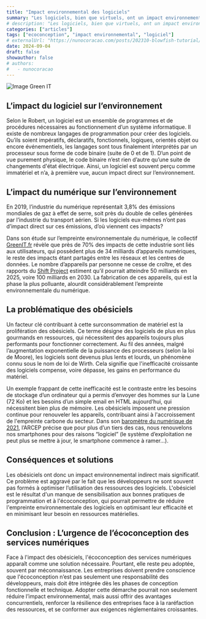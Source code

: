 ```yaml
---
title: "Impact environnemental des logiciels"
summary: "Les logiciels, bien que virtuels, ont un impact environnemental bien réel. La prolifération des obésiciels alourdit l'empreinte carbone du numérique. L'écoconception logicielle est la clé pour un avenir plus durable."
# description: "Les logiciels, bien que virtuels, ont un impact environnemental bien réel. La prolifération des obésiciels alourdit l'empreinte carbone du numérique. L'écoconception logicielle est la clé pour un avenir plus durable."
categories: ["articles"]
tags: ["ecoconception", "impact environnemental", "logiciel"]
# externalUrl: "https://nunocoracao.com/posts/202310-blowfish-tutorial/"
date: 2024-09-04
draft: false
showauthor: false
# authors:
#   - nunocoracao
---
```


![Image Green IT](/img/greenIT_blog.jpg)

## L’impact du logiciel sur l’environnement

Selon le Robert, un logiciel est un ensemble de programmes et de procédures nécessaires au fonctionnement d’un système informatique. Il existe de nombreux langages de programmation pour créer des logiciels. Qu’ils soient impératifs, déclaratifs, fonctionnels, logiques, orientés objet ou encore événementiels, les langages sont tous finalement interprétés par un processeur sous forme de code binaire (suite de 0 et de 1). D’un point de vue purement physique, le code binaire n’est rien d’autre qu’une suite de changements d'état électrique. Ainsi, un logiciel est souvent perçu comme immatériel et n’a, à première vue, aucun impact direct sur l’environnement.

## L’impact du numérique sur l’environnement

En 2019, l’industrie du numérique représentait 3,8% des émissions mondiales de gaz à effet de serre, soit près du double de celles générées par l’industrie du transport aérien. Si les logiciels eux-mêmes n’ont pas d’impact direct sur ces émissions, d’où viennent ces impacts?

Dans son étude sur l’empreinte environnementale du numérique, le collectif [GreenIT.fr](https://www.greenit.fr/empreinte-environnementale-du-numerique-mondial/)  révèle que près de 70% des impacts de cette industrie sont liés aux utilisateurs, qui possèdent plus de 34 milliards d’appareils numériques, le reste des impacts étant partagés entre les réseaux et les centres de données. Le nombre d’appareils par personne ne cesse de croître, et des rapports du [Shift Project](https://www.youtube.com/watch?v=b8lM5nSwf94) estiment qu’il pourrait atteindre 50 milliards en 2025, voire 100 milliards en 2030. La fabrication de ces appareils, qui est la phase la plus polluante, alourdit considérablement l’empreinte environnementale du numérique.

## La problématique des obésiciels

Un facteur clé contribuant à cette surconsommation de matériel est la prolifération des obésiciels. Ce terme désigne des logiciels de plus en plus gourmands en ressources, qui nécessitent des appareils toujours plus performants pour fonctionner correctement. Au fil des années, malgré l’augmentation exponentielle de la puissance des processeurs (selon la loi de Moore), les logiciels sont devenus plus lents et lourds, un phénomène connu sous le nom de loi de Wirth. Cela signifie que l'inefficacité croissante des logiciels compense, voire dépasse, les gains en performance du matériel.

Un exemple frappant de cette inefficacité est le contraste entre les besoins de stockage d’un ordinateur qui a permis d’envoyer des hommes sur la Lune (72 Ko) et les besoins d’un simple email en HTML aujourd‘hui, qui nécessitent bien plus de mémoire. Les obésiciels imposent une pression continue pour renouveler les appareils, contribuant ainsi à l'accroissement de l'empreinte carbone du secteur. Dans son [baromètre du numérique de 2021](https://www.arcep.fr/uploads/tx_gspublication/rapport-barometre-numerique-edition-2021.pdf), l’ARCEP précise que pour plus d’un tiers des cas, nous renouvelons nos smartphones pour des raisons “logiciel” (le système d’exploitation ne peut plus se mettre à jour, le smartphone commence à ramer…). 

## Conséquences et solutions

Les obésiciels ont donc un impact environnemental indirect mais significatif. Ce problème est aggravé par le fait que les développeurs ne sont souvent pas formés à optimiser l’utilisation des ressources des logiciels. L'obésiciel est le résultat d'un manque de sensibilisation aux bonnes pratiques de programmation et à l'écoconception, qui pourrait permettre de réduire l'empreinte environnementale des logiciels en optimisant leur efficacité et en minimisant leur besoin en ressources matérielles.

## Conclusion : L’urgence de l’écoconception des services numériques

Face à l'impact des obésiciels, l'écoconception des services numériques apparaît comme une solution nécessaire. Pourtant, elle reste peu adoptée, souvent par méconnaissance. Les entreprises doivent prendre conscience que l'écoconception n’est pas seulement une responsabilité des développeurs, mais doit être intégrée dès les phases de conception fonctionnelle et technique. Adopter cette démarche pourrait non seulement réduire l’impact environnemental, mais aussi offrir des avantages concurrentiels, renforcer la résilience des entreprises face à la raréfaction des ressources, et se conformer aux exigences réglementaires croissantes.